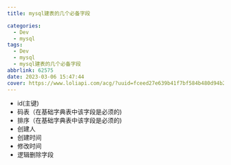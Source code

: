```yaml
---
title: mysql建表的几个必备字段

categories:
  - Dev
  - mysql
tags:
  - Dev
  - mysql
  - mysql建表的几个必备字段
abbrlink: 62575
date: 2023-03-06 15:47:44
cover: https://www.loliapi.com/acg/?uuid=fceed27e639b41f7bf584b480d94b20d
---
```


- id(主键)
- 码表（在基础字典表中该字段是必须的)
- 排序（在基础字典表中该字段是必须的)
- 创建人
- 创建时间
- 修改时间
- 逻辑删除字段